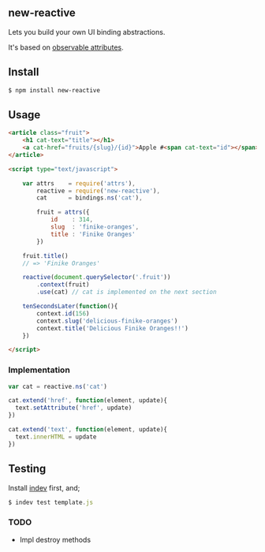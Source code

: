 ## new-reactive

Lets you build your own UI binding abstractions.

It's based on [observable attributes](http://github.com/azer/attr).

## Install

```bash
$ npm install new-reactive
```

## Usage

```html
<article class="fruit">
    <h1 cat-text="title"></h1>
    <a cat-href="fruits/{slug}/{id}">Apple #<span cat-text="id"></span></h1>
</article>

<script type="text/javascript">

    var attrs    = require('attrs'),
        reactive = require('new-reactive'),
        cat      = bindings.ns('cat'),

        fruit = attrs({
            id    : 314,
            slug  : 'finike-oranges',
            title : 'Finike Oranges'
        })

    fruit.title()
    // => 'Finike Oranges'

    reactive(document.querySelector('.fruit'))
        .context(fruit)
        .use(cat) // cat is implemented on the next section

    tenSecondsLater(function(){
        context.id(156)
        context.slug('delicious-finike-oranges')
        context.title('Delicious Finike Oranges!!')
    })

</script>
```

### Implementation

```js
var cat = reactive.ns('cat')

cat.extend('href', function(element, update){
  text.setAttribute('href', update)
})

cat.extend('text', function(element, update){
  text.innerHTML = update
})
```

## Testing

Install [indev](http://github.com/azer/indev) first, and;

```js
$ indev test template.js
```

### TODO

* Impl destroy methods
